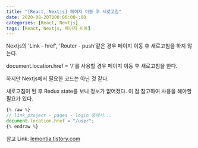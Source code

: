 ```yaml
---
title: "[React, Nextjs] 페이지 이동 후 새로고침"
date: 2020-08-20T000:00:00-:00
categories: [React, Nextjs]
tags: [React, Nextjs, 페이지 이동]
---
```




Nextjs의 'Link - href', 'Router - push'같은 경우 페이지 이동 후 새로고침을 하지 않는다.

document.location.href = '/'를 사용할 경우 페이지 이동 후 새로고침을 한다.

하지만 Nextjs에서 필요한 코드는 아닌 것 같다.

새로고침이 된 후 Redux state를 보니 정보가 없어졌다. 이 점 참고하여 사용을 해야할 필요가 있다.

```javascript
{% raw %}
// link_project - pages - login 중에서...
document.location.href = "/user";
{% endraw %}
```



참고 Link: [lemontia.tistory.com][link]

[link]: https://lemontia.tistory.com/926 "Go"